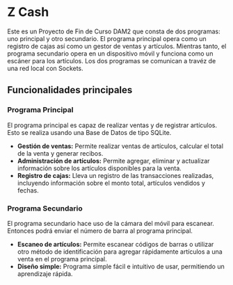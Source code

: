 # Z Cash

Este es un Proyecto de Fin de Curso DAM2 que consta de dos programas: uno principal y otro secundario. El programa principal opera como un registro de cajas así como un gestor de ventas y artículos. Mientras tanto, el programa secundario opera en un dispositivo móvil y funciona como un escáner para los artículos.
Los dos programas se comunican a travéz de una red local con Sockets.
## Funcionalidades principales

### Programa Principal
El programa principal es capaz de realizar ventas y de registrar artículos. Esto se realiza usando una Base de Datos de tipo SQLite.
- **Gestión de ventas:** Permite realizar ventas de artículos, calcular el total de la venta y generar recibos.
- **Administración de artículos:** Permite agregar, eliminar y actualizar información sobre los artículos disponibles para la venta.
- **Registro de cajas:** Lleva un registro de las transacciones realizadas, incluyendo información sobre el monto total, artículos vendidos y fechas.

### Programa Secundario
El programa secundario hace uso de la cámara del móvil para escanear. Entonces podrá enviar el número de barra al programa principal.
- **Escaneo de artículos:** Permite escanear códigos de barras o utilizar otro método de identificación para agregar rápidamente artículos a una venta en el programa principal.
- **Diseño simple:** Programa simple fácil e intuitivo de usar, permitiendo un aprendizaje rápida.
